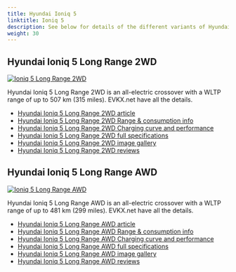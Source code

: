 ```yaml
---
title: Hyundai Ioniq 5
linktitle: Ioniq 5
description: See below for details of the different variants of Hyundai Ioniq 5
weight: 30
---
```

## Hyundai Ioniq 5 Long Range 2WD

[![Ioniq 5 Long Range 2WD](https://media.evkx.net/multimedia/models/hyundai/ioniq_5/ioniq_5_long_range_2wd/main_1_st.jpg)](/models/hyundai/ioniq_5/ioniq_5_long_range_2wd/)

Hyundai Ioniq 5 Long Range 2WD is an all-electric crossover with a WLTP range of up to 507 km (315 miles). EVKX.net have all the details. 

- [Hyundai Ioniq 5 Long Range 2WD article](/models/hyundai/ioniq_5/ioniq_5_long_range_2wd/)
- [Hyundai Ioniq 5 Long Range 2WD Range & consumption info](/models/hyundai/ioniq_5/ioniq_5_long_range_2wd//rangeandconsumption)
- [Hyundai Ioniq 5 Long Range 2WD Charging curve and performance](/models/hyundai/ioniq_5/ioniq_5_long_range_2wd//chargingcurve)
- [Hyundai Ioniq 5 Long Range 2WD full specifications](/models/hyundai/ioniq_5/ioniq_5_long_range_2wd//specifications)
- [Hyundai Ioniq 5 Long Range 2WD image gallery](/models/hyundai/ioniq_5/ioniq_5_long_range_2wd//gallery)
- [Hyundai Ioniq 5 Long Range 2WD reviews](/models/hyundai/ioniq_5/ioniq_5_long_range_2wd//reviews)

## Hyundai Ioniq 5 Long Range AWD

[![Ioniq 5 Long Range AWD](https://media.evkx.net/multimedia/models/hyundai/ioniq_5/ioniq_5_long_range_awd/main_1_st.jpg)](/models/hyundai/ioniq_5/ioniq_5_long_range_awd/)

Hyundai Ioniq 5 Long Range AWD is an all-electric crossover with a WLTP range of up to 481 km (299 miles). EVKX.net have all the details. 

- [Hyundai Ioniq 5 Long Range AWD article](/models/hyundai/ioniq_5/ioniq_5_long_range_awd/)
- [Hyundai Ioniq 5 Long Range AWD Range & consumption info](/models/hyundai/ioniq_5/ioniq_5_long_range_awd//rangeandconsumption)
- [Hyundai Ioniq 5 Long Range AWD Charging curve and performance](/models/hyundai/ioniq_5/ioniq_5_long_range_awd//chargingcurve)
- [Hyundai Ioniq 5 Long Range AWD full specifications](/models/hyundai/ioniq_5/ioniq_5_long_range_awd//specifications)
- [Hyundai Ioniq 5 Long Range AWD image gallery](/models/hyundai/ioniq_5/ioniq_5_long_range_awd//gallery)
- [Hyundai Ioniq 5 Long Range AWD reviews](/models/hyundai/ioniq_5/ioniq_5_long_range_awd//reviews)

